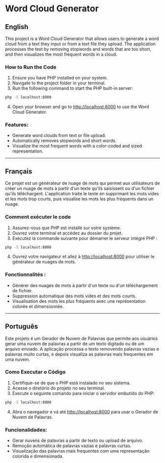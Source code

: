 # Word Cloud Generator

## English

This project is a Word Cloud Generator that allows users to generate a word cloud from a text they input or from a text file they upload. The application processes the text by removing stopwords and words that are too short, and then visualizes the most frequent words in a cloud.

### How to Run the Code

1. Ensure you have PHP installed on your system.
2. Navigate to the project folder in your terminal.
3. Run the following command to start the PHP built-in server:

```bash
php -S localhost:8000
```

4. Open your browser and go to [http://localhost:8000](http://localhost:8000) to use the Word Cloud Generator.

### Features:
- Generate word clouds from text or file upload.
- Automatically removes stopwords and short words.
- Visualize the most frequent words with a color-coded and sized representation.

---

## Français

Ce projet est un générateur de nuage de mots qui permet aux utilisateurs de créer un nuage de mots à partir d'un texte qu'ils saisissent ou d'un fichier qu'ils téléchargent. L'application traite le texte en supprimant les mots vides et les mots trop courts, puis visualise les mots les plus fréquents dans un nuage.

### Comment exécuter le code

1. Assurez-vous que PHP est installé sur votre système.
2. Ouvrez votre terminal et accédez au dossier du projet.
3. Exécutez la commande suivante pour démarrer le serveur intégré PHP :

```bash
php -S localhost:8000
```

4. Ouvrez votre navigateur et allez à [http://localhost:8000](http://localhost:8000) pour utiliser le générateur de nuages de mots.

### Fonctionnalités :
- Générer des nuages de mots à partir d'un texte ou d'un téléchargement de fichier.
- Suppression automatique des mots vides et des mots courts.
- Visualisation des mots les plus fréquents avec une représentation colorée et dimensionnée.

---

## Português

Este projeto é um Gerador de Nuvem de Palavras que permite aos usuários gerar uma nuvem de palavras a partir de um texto digitado ou de um arquivo enviado. A aplicação processa o texto removendo palavras vazias e palavras muito curtas, e depois visualiza as palavras mais frequentes em uma nuvem.

### Como Executar o Código

1. Certifique-se de que o PHP está instalado no seu sistema.
2. Acesse o diretório do projeto no seu terminal.
3. Execute o seguinte comando para iniciar o servidor embutido do PHP:

```bash
php -S localhost:8000
```

4. Abra o navegador e vá até [http://localhost:8000](http://localhost:8000) para usar o Gerador de Nuvem de Palavras.

### Funcionalidades:
- Gerar nuvens de palavras a partir de texto ou upload de arquivo.
- Remoção automática de palavras vazias e palavras curtas.
- Visualização das palavras mais frequentes com uma representação colorida e dimensionada.